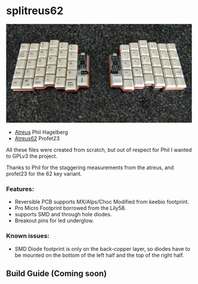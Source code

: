 # splitreus62

![pretty](splitreus62.jpg)


- [Atreus](https://github.com/technomancy/atreus) Phil Hagelberg
- [Atreus62](https://github.com/profet23/atreus62) Profet23

All these files were created from scratch, but out of respect for Phil I wanted to GPLv3 the project. 

Thanks to Phil for the staggering measurements from the atreus, and profet23 for the 62 key variant. 

### Features: 
- Reversible PCB supports MX/Alps/Choc Modified from keebio footprint.
- Pro Micro Footprint borrowed from the Lily58.
- supports SMD and through hole diodes.
- Breakout pins for led underglow.


### Known issues:
- SMD Diode footprint is only on the back-copper layer, so diodes have to be mounted on the bottom of the left half and the top of the right half.


## Build Guide (Coming soon)

